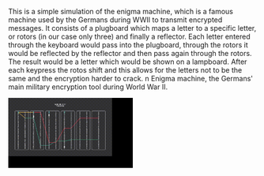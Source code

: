 This is a simple simulation of the enigma machine, which is a famous machine used by the Germans during WWII to transmit encrypted messages.
It consists of a plugboard which maps a letter to a specific letter, or rotors (in our case only three) and finally a reflector. Each letter entered through the keyboard would pass into the plugboard, through the rotors it  would be reflected by the reflector and then pass again through the rotors. The result would be a letter which would be shown on a lampboard. After each keypress the rotos shift and this allows for the letters not to be the same and the encryption harder to crack.
n Enigma machine, the Germans' main military encryption tool during World War II.

<img src="./enigma.gif" width="50%" height="50%"/>

